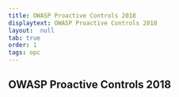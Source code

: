 ```yaml
---
title: OWASP Proactive Controls 2018
displaytext: OWASP Proactive Controls 2018
layout:  null
tab: true
order: 1
tags: opc
---
```


## OWASP Proactive Controls 2018

